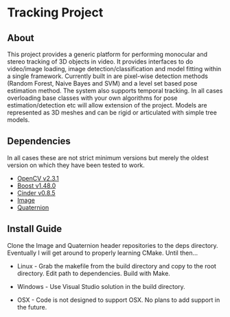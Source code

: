 Tracking Project
================

About
-----

This project provides a generic platform for performing monocular and stereo
tracking of 3D objects in video. It provides interfaces to do video/image loading,
image detection/classification and model fitting within a single framework. Currently
built in are pixel-wise detection methods (Random Forest, Naive Bayes and SVM) and a 
level set based pose estimation method. The system also supports temporal tracking. In all 
cases overloading base classes with your own algorithms for pose estimation/detection etc will 
allow extension of the project. Models are represented as 3D meshes and can be rigid or articulated with 
simple tree models.

Dependencies
------------

In all cases these are not strict minimum versions but merely the oldest version on which they have been tested to work.

* [OpenCV v2.3.1](http://opencv.org/downloads.html) 
* [Boost v1.48.0](http://www.boost.org/users/download/)
* [Cinder v0.8.5](https://github.com/cinder/Cinder)
* [Image](https://github.com/maximilianallan/image)
* [Quaternion](https://github.com/maximilianallan/quaternion)

Install Guide
-------------

Clone the Image and Quaternion header repositories to the deps directory.
Eventually I will get around to properly learning CMake. Until then...

* Linux - Grab the makefile from the build directory and copy to the
root directory. Edit path to dependencies. Build with Make.   

* Windows - Use Visual Studio solution in the build directory.

* OSX - Code is not designed to support OSX. No plans to add support in the future.


